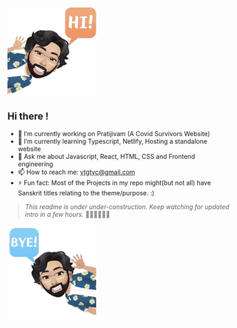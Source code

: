 <img src="https://github.com/k-vikram/k-vikram/blob/master/Avatars/hi.png" alt="sayhi" width="200"/>
  
## Hi there ! 
  
- 🔭 I’m currently working on Pratijivam (A Covid Survivors Website)
- 🌱 I’m currently learning Typescript, Netlify, Hosting a standalone website
- 💬 Ask me about Javascript, React, HTML, CSS and Frontend engineering
- 📫 How to reach me: vtgtyc@gmail.com
- ⚡ Fun fact: Most of the Projects in my repo might(but not all) have Sanskrit titles relating to the
theme/purpose.
:)

> _This readme is under under-construction. Keep watching for updated intro in a few hours._ 🌱🌱🌱🌱🌱🌱


<img src="./Avatars/bye.png" alt="saybye" width="200"/>

